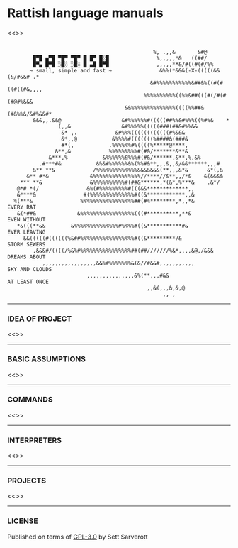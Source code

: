 # Rattish language manuals
<<<TEXTFIELD1>>>

```                                                                               

                                              %, .,,&       &#@
        █▀█ ▄▀█ ▀█▀ ▀█▀ █ █▀ █░█               %,,,,,*&   ((##/
        █▀▄ █▀█ ░█░ ░█░ █ ▄█ █▀█               ,,,,,**&/#((#(#/%%
       ~ small, simple and fast ~               &%%(*&&&(-X-(((((&&(&/#&&# .*
                                             &#%%%%%%%%%%%&##&%((#(#((#((#&,,,,
                                           %%%%%%%%%%((%%&##(((#(/#(#(#@#%&&&
                                     &&%%%%%%%%%%%%%%((((%%##&(#&%%&/&#%&&#*
        &&&,,.&&@                   &#%%%%%%#(((((##%%&#%%%((%#%&    *
                (,,&                &#%%%%%(((((###(##&#%%&&
                 &* ,.            &#%%%((((((((((((#%&&&
                 &*,,@           &%%%%#(((((((%####&(###&
                 #*(,           .%%%%%%#%((((%*****@****,
               &**,&            %%%%%%%%%#(#&/*******&**&
             &***,%           &%%%%%%&%%%#(#&/******,&**,%,&%
          .#***#&           &%&#%%%%%%&%(%%#&**,,,&,,&/&&******,,,#
        &** **&            /%%%%%%%%%%%%%&&&&&&&(**,,,&*&      &*(,&
      &** #*&             &%%%%%%%%%%%%%%%//****//&**,,/*&    &(&&&&
    *** **&               &%%%%%%%%%%#(##&******,*(&*,%***&    .&*/
   @*# *(/               &%(#%%%%%%%%%#(((&&*************,,
   &****&               #(%%%%%%%%%%%%%%#((&************,,&
  %(***&               %%%%%%%%%%%%%%%%%##(#%********,*,,*&          EVERY RAT
   &(*##&             &%%%%%%%%%%%%%%%%%(((#**********,**&           EVEN WITHOUT
   *&(((**&&        &%%%%%%%%%%%%%%#%%%%#((&***********#&            EVER LEAVING
     &&(((((#((((((%&##%%%%%%%%%%%%%%%%%#((&*********/&              STORM SEWERS
        ,&&&#/((((/%&%#%%%%%%%%%%%%%%%%##(##///////%&*,,,,&@,/&&&    DREAMS ABOUT
           ,,,,,,,,,,,,,,,,,&&%#%%%%%%%&(&//#&&#,,,,,,,,,,,          SKY AND CLOUDS
                         ,,,,,,,,,,,,,,,&%(**,,,#&&                  AT LEAST ONCE
                                            ,,&(,,,&,&,@
                                                 ,, ,

```

---

### IDEA OF PROJECT
<<<TEXTFIELD2>>>

---

### BASIC ASSUMPTIONS

<<<LANGASSUMPTIONS>>>

---

### COMMANDS

<<<COMMANDSLISTWITHNAMESPACES>>>

---

### INTERPRETERS

<<<INTERPRETERSLIST>>>

---

### PROJECTS

<<<PROJECTSCONNECTED>>>

---

### LICENSE

Published on terms of [GPL-3.0](./LICENSE) by Sett Sarverott
